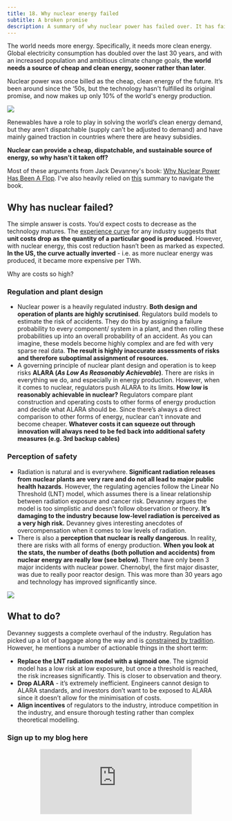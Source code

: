 ```yaml
---
title: 18. Why nuclear energy failed
subtitle: A broken promise
description: A summary of why nuclear power has failed over. It has failed to live up to its expectation as the energy of the future
---
```


The world needs more energy. Specifically, it needs more clean energy. Global electricity consumption has doubled over the last 30 years, and with an increased population and ambitious climate change goals, __the world needs a source of cheap and clean energy, sooner rather than later__.

Nuclear power was once billed as the cheap, clean energy of the future. It’s been around since the ‘50s, but the technology hasn't fulfilled its original promise, and now makes up only 10% of the world's energy production.

<img src="{{ site.baseurl }}/assets/img/posts/18a.jpeg">

Renewables have a role to play in solving the world’s clean energy demand, but they aren’t dispatchable (supply can’t be adjusted to demand) and have mainly gained traction in countries where there are heavy subsidies.

__Nuclear can provide a cheap, dispatchable, and sustainable source of energy, so why hasn’t it taken off?__

Most of these arguments from Jack Devanney's book: [Why Nuclear Power Has Been A Flop](https://gordianknotbook.com/). I've also heavily relied on [this](https://rootsofprogress.org/devanney-on-the-nuclear-flop) summary to navigate the book.

## Why has nuclear failed?
The simple answer is costs. You’d expect costs to decrease as the technology matures. The [experience curve](https://en.wikipedia.org/wiki/Experience_curve_effects) for any industry suggests that __unit costs drop as the quantity of a particular good is produced__. However, with nuclear energy, this cost reduction hasn’t been as marked as expected. __In the US, the curve actually inverted__ - i.e. as more nuclear energy was produced, it became more expensive per TWh.

Why are costs so high?

### Regulation and plant design
- Nuclear power is a heavily regulated industry. __Both design and operation of plants are highly scrutinised__. Regulators build models to estimate the risk of accidents. They do this by assigning a failure probability to every component/ system in a plant, and then rolling these probabilities up into an overall probability of an accident. As you can imagine, these models become highly complex and are fed with very sparse real data. __The result is highly inaccurate assessments of risks and therefore suboptimal assignment of resources.__
- A governing principle of nuclear plant design and operation is to keep risks __ALARA (*As Low As Reasonably Achievable*)__. There are risks in everything we do, and especially in energy production. However, when it comes to nuclear, regulators push ALARA to its limits. __How low is reasonably achievable in nuclear?__ Regulators compare plant construction and operating costs to other forms of energy production and decide what ALARA should be. Since there’s always a direct comparison to other forms of energy, nuclear can't innovate and become cheaper. __Whatever costs it can squeeze out through innovation will always need to be fed back into additional safety measures (e.g. 3rd backup cables)__

### Perception of safety
- Radiation is natural and is everywhere. __Significant radiation releases from nuclear plants are very rare and do not all lead to major public health hazards__. However, the regulating agencies follow the Linear No Threshold (LNT) model, which assumes there is a linear relationship between radiation exposure and cancer risk. Devanney argues the model is too simplistic and doesn't follow observation or theory. __It’s damaging to the industry because low-level radiation is perceived as a very high risk.__ Devanney gives interesting anecdotes of overcompensation when it comes to low levels of radiation.
- There is also a __perception that nuclear is really dangerous__. In reality, there are risks with all forms of energy production. __When you look at the stats, the number of deaths (both pollution and accidents) from nuclear energy are really low (see below)__. There have only been 3 major incidents with nuclear power. Chernobyl, the first major disaster, was due to really poor reactor design. This was more than 30 years ago and technology has improved significantly since.

<img src="{{ site.baseurl }}/assets/img/posts/18b.jpeg">

## What to do?
Devanney suggests a complete overhaul of the industry. Regulation has picked up a lot of baggage along the way and is [constrained by tradition](https://taariqismail.com/2021-01-18-The-constraints-of-corporate-tradition-I/). However, he mentions a number of actionable things in the short term:

- __Replace the LNT radiation model with a sigmoid one__. The sigmoid model has a low risk at low exposure, but once a threshold is reached, the risk increases significantly. This is closer to observation and theory.
- __Drop ALARA__ - it’s extremely inefficient. Engineers cannot design to ALARA standards, and investors don’t want to be exposed to ALARA since it doesn’t allow for the minimisation of costs.
- __Align incentives__ of regulators to the industry, introduce competition in the industry, and ensure thorough testing rather than complex theoretical modelling.

### Sign up to my blog here
<div
  style="text-align:center;width:100%;">
<iframe src="https://taariq.substack.com/embed" width="350" height="150" style="border:1px solid #EEE; background:white; margin: 0 auto; dislay: block;" frameborder="0" scrolling="no"></iframe>

</div>
